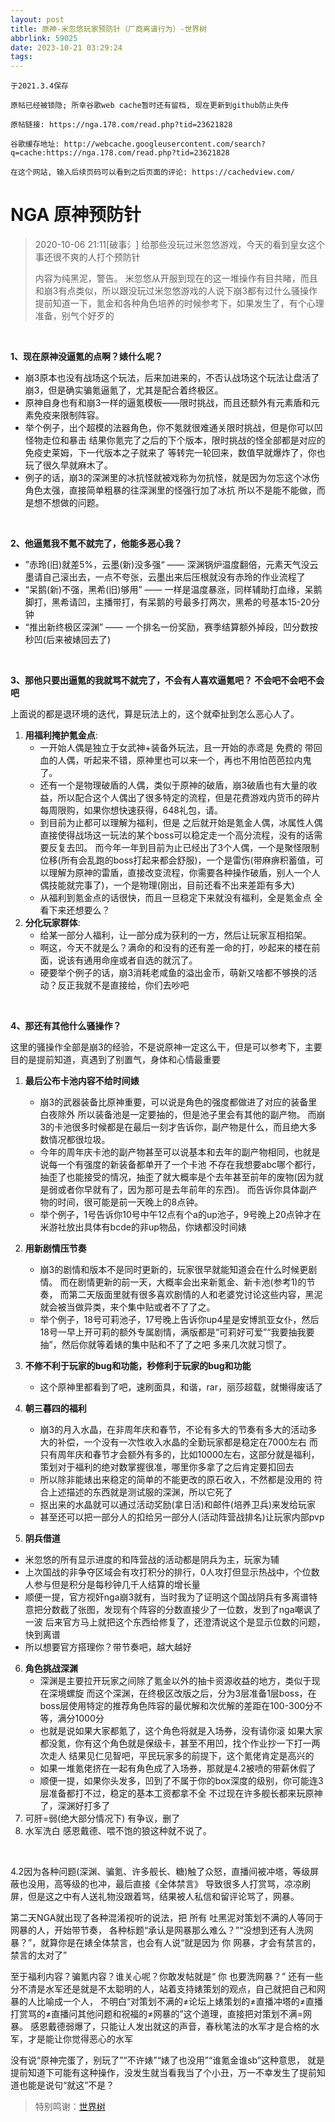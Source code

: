 ```yaml
---
layout: post
title: 原神-米忽悠玩家预防针（厂商离谱行为）-世界树
abbrlink: 59025
date: 2023-10-21 03:29:24
tags:
---
```

```
于2021.3.4保存

原帖已经被锁隐; 所幸谷歌web cache暂时还有留档, 现在更新到github防止失传

原帖链接: https://nga.178.com/read.php?tid=23621828

谷歌缓存地址: http://webcache.googleusercontent.com/search?q=cache:https://nga.178.com/read.php?tid=23621828

在这个网站, 输入后续页码可以看到之后页面的评论: https://cachedview.com/
```



# NGA 原神预防针

> 2020-10-06 21:11[破事氵] 给那些没玩过米忽悠游戏，今天的看到皇女这个事还很不爽的人打个预防针 
>
> 内容为纯黑泥，警告。 米忽悠从开服到现在的这一堆操作有目共睹，而且和崩3有点类似，所以跟没玩过米忽悠游戏的人说下崩3都有过什么骚操作 提前知道一下，氪金和各种角色培养的时候参考下，如果发生了，有个心理准备，别气个好歹的  

<br>

**1、现在原神没逼氪的点啊？婊什么呢？** 

- 崩3原本也没有战场这个玩法，后来加进来的，不否认战场这个玩法让盘活了崩3，但是确实骗氪逼氪了，尤其是配合着终极区。 
- 原神自身也有和崩3一样的逼氪模板——限时挑战，而且还额外有元素盾和元素免疫来限制阵容。
- 举个例子，出个超模的法器角色，你不氪就很难通关限时挑战，但是你可以凹怪物走位和暴击 结果你氪完了之后的下个版本，限时挑战的怪全部都是对应的免疫史莱姆，下一代版本之子就来了 等转完一轮回来，数值早就爆炸了，你也玩了很久早就麻木了。
- 例子的话，崩3的深渊里的冰抗怪就被戏称为勿抗怪，就是因为勿忘这个冰伤角色太强，直接简单粗暴的往深渊里的怪强行加了冰抗 所以不是能不能做，而是想不想做的问题。  

<br>

**2、他逼氪我不氪不就完了，他能多恶心我？** 

- ”赤玲(旧)就差5%，云墨(新)没多强“ —— 深渊锅炉温度翻倍，元素天气没云墨请自己滚出去，一点不夸张，云墨出来后压根就没有赤玲的作业流程了 
- “呆鹅(新)不强，黑希(旧)够用” —— 一样是温度暴涨，同样辅助打血缘，呆鹅脚打，黑希请凹，主播带打，有呆鹅的号最多打两次，黑希的号基本15-20分钟 
- “推出新终极区深渊” —— 一个排名一份奖励，赛季结算额外掉段，凹分数按秒凹(后来被婊回去了)  

<br>

**3、那他只要出逼氪的我就骂不就完了，不会有人喜欢逼氪吧？ 不会吧不会吧不会吧** 

上面说的都是退环境的迭代，算是玩法上的，这个就牵扯到怎么恶心人了。 

1. **用福利掩护氪金点**: 
    - 一开始人偶是独立于女武神+装备外玩法，且一开始的赤鸢是 免费的 带回血的人偶，听起来不错，原神里也可以来一个，再也不用怕芭芭拉内鬼了。 
    - 还有一个是物理破盾的人偶，类似于原神的破盾，崩3破盾也有大量的收益，所以配合这个人偶出了很多特定的流程，但是花费游戏内货币的碎片每周限购，如果你想快速获得，648礼包，请。 
    - 到目前为止都可以理解为福利，但是 之后就开始是氪金人偶，冰属性人偶直接使得战场这一玩法的某个boss可以稳定走一个高分流程，没有的话需要反复去凹。 而今年一年到目前为止已经出了3个人偶，一个是聚怪限制位移(所有会乱跑的boss打起来都会舒服)，一个是雷伤(带麻痹积蓄值，可以理解为原神的雷盾，直接改变流程，你需要各种操作破盾，别人一个人偶技能就完事了)，一个是物理(刚出，目前还看不出来差距有多大) 
    - 从福利到氪金点的话很快，而且一旦稳定下来就没有福利，全是氪金点 全看下来还想要么？ 
2. **分化玩家群体**: 
	- 给某一部分人福利，让一部分成为获利的一方，然后让玩家互相掐架。 
	- 啊这，今天不就是么？满命的和没有的还有差一命的打，吵起来的楼在前面，说该有通用命座或者自选的就沉了。 
	- 硬要举个例子的话，崩3消耗老咸鱼的溢出金币，萌新又啥都不够换的活动？反正我就不是直接给，你们去吵吧

<br>

**4、那还有其他什么骚操作？** 

这里的骚操作全部是崩3的经验，不是说原神一定这么干，但是可以参考下，主要目的是提前知道，真遇到了别置气，身体和心情最重要 

1. **最后公布卡池内容不给时间婊** 
	- 崩3的武器装备比原神重要，可以说是角色的强度都做进了对应的装备里 白夜除外 所以装备池是一定要抽的，但是池子里会有其他的副产物。 而崩3的卡池很多时候都是在最后一刻才告诉你，副产物是什么，而且绝大多数情况都很垃圾。 
	- 今年的周年庆卡池的副产物甚至可以说基本和去年的副产物相同，也就是说每一个有强度的新装备都单开了一个卡池 不存在我想要abc哪个都行，抽歪了也能接受的情况，抽歪了就大概率是个去年甚至前年的废物(因为就是弱或者你早就有了，因为那可是去年前年的东西)。 而告诉你具体副产物的时间，很可能是前一天晚上的8点钟。 
	- 举个例子，1号告诉你10号中午12点有个a的up池子，9号晚上20点钟才在米游社放出具体有bcde的非up物品，你婊都没时间婊 

2. **用新剧情压节奏** 
	- 崩3的剧情和版本不是同时更新的，玩家很早就能知道会在什么时候更剧情。 而在剧情更新的前一天，大概率会出来新氪金、新卡池(参考1)的节奏， 而第二天版面里就有很多喜欢剧情的人和老婆党讨论这些内容，黑泥就会被当做异类，来个集中贴或者不了了之。 
	- 举个例子，18号可莉池子，17号晚上告诉你up4星是安博凯亚女仆，然后18号一早上开可莉的额外专属剧情，满版都是“可莉好可爱”“我要抽我要抽”，然后你就等着婊的集中贴和不了了之吧 多来几次就习惯了。 

3. **不修不利于玩家的bug和功能，秒修利于玩家的bug和功能** 
	- 这个原神里都看到了吧，速刷面具，和谐，rar，丽莎超载，就懒得废话了 

4. **朝三暮四的福利** 
	- 崩3的月入水晶，在非周年庆和春节，不论有多大的节奏有多大的活动多大的补偿，一个没有一次性收入水晶的全勤玩家都是稳定在7000左右 而只有周年庆和春节才会额外有多的，比如10000左右，这部分就是福利，策划对于福利的绝对数掌握很准，哪里你多拿了之后肯定要扣回去 
	- 所以除非能婊出来稳定的简单的不能更改的原石收入，不然都是没用的 符合上述描述的东西就是测试服的深渊，所以它死了 
	- 抠出来的水晶就可以通过活动奖励(拿日活)和邮件(培养卫兵)来发给玩家 
	- 甚至还可以把一部分人的扣给另一部分人(活动阵营战排名)让玩家内部pvp 

5. **阴兵借道** 
- 米忽悠的所有显示进度的和阵营战的活动都是阴兵为主，玩家为辅 
- 上次国战的非争夺区域会有攻打积分的排行，0人攻打但显示热战中，个位数人参与但是积分是每秒钟几千人结算的增长量 
- 顺便一提，官方视奸nga崩3就有，当时我为了证明这个国战阴兵有多离谱特意把分数截了张图，发现有个阵容的分数直接少了一位数，发到了nga嘲讽了一波 后来官方马上就把这个东西给修复了，还澄清说这个是显示位数的问题，快到离谱 
- 所以想要官方搭理你？带节奏吧，越大越好 

6. **角色挑战深渊** 
	- 深渊是主要拉开玩家之间除了氪金以外的抽卡资源收益的地方，类似于现在深境螺旋 而这个深渊，在终极区改版之后，分为3层准备1层boss，在boss层使用特定的推荐角色阵容的最优解和次优解的差距在100-300分不等，满分1000分 
	- 也就是说如果大家都氪了，这个角色将就是入场券，没有请你滚 如果大家都没氪，你有这个角色就是保级卡，甚至不用凹，找个作业抄一下打一两次走人 结果见仁见智吧，平民玩家多的前提下，这个氪佬肯定是高兴的 
	- 如果一堆氪佬挤在一起有角色成了入场券，那就是4.2被喷的带薪休假了 
	- 顺便一提，如果你头发多，凹到了不属于你的box深度的级别，你可能连3层准备都打不过，稳定的基本工资都拿不全 不过现在许多舰长都来玩原神了，深渊好打多了 
7. 可肝=弱(绝大部分情况下) 有争议，删了 
8. 水军洗白 感恩戴德、喂不饱的狼这种就不说了。 

<br>

4.2因为各种问题(深渊、骗氪、许多舰长、糖)触了众怒，直播间被冲塔，等级屏蔽也没用，高等级的也冲，最后直接《全体禁言》 导致很多人打赏骂，凉凉刷屏，但是这之中有人送礼物没跟着骂，结果被人私信和留评论骂了，网暴。 

第二天NGA就出现了各种混淆视听的说法，把 所有 吐黑泥对策划不满的人等同于网暴的人，开始带节奏， 各种标题“承认是网暴那么难么？”“没想到还有人洗网暴？”，就算你是在婊全体禁言，也会有人说“就是因为 你 网暴，才会有禁言的，禁言的太对了” 

至于福利内容？骗氪内容？谁关心呢？你敢发帖就是“ 你 也要洗网暴？” 还有一些分不清是水军还是就是不太聪明的人，站着支持婊策划的观点，自己就把自己和网暴的人比喻成一个人， 不明白“对策划不满的≠论坛上婊策划的≠直播冲塔的≠直播打赏骂的≠直播问其他问题和祝福的≠网暴的”这个道理，直接把对策划不满=网暴。 感恩戴德弱爆了，只能让人发出就这的声音，春秋笔法的水军才是合格的水军，才是能让你觉得恶心的水军  

没有说“原神完蛋了，别玩了”“不许婊”“婊了也没用”“谁氪金谁sb”这种意思， 就是提前知道下可能有这种操作，没发生就当看我当了个小丑，万一不幸发生了提前知道也能是说句“就这”不是？ 

>特别鸣谢：[世界树](hoyo.life)